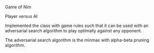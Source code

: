 Game of Nim

Player versus AI

Implemented the class with game rules such that it can be used with an adversarial search algorithm to play optimally against any opponent.

The adversarial search algorithm is the minmax with alpha-beta pruning algorithm.
